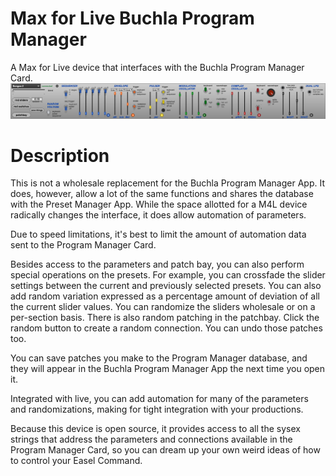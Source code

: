 # Max for Live Buchla Program Manager
A Max for Live device that interfaces with the Buchla Program Manager Card.
![Screenshot of Buchla Program Manager Max for Live device](m4l_buchlaProgramManager_screen01.png "m4l screenshot")

# Description
This is not a wholesale replacement for the Buchla Program Manager App. It does, however, allow a lot of the same functions and shares the database with the Preset Manager App. While the space allotted for a M4L device radically changes the interface, it does allow automation of parameters.

Due to speed limitations, it's best to limit the amount of automation data sent to the Program Manager Card.

Besides access to the parameters and patch bay, you can also perform special operations on the presets. For example, you can crossfade the slider settings between the current and previously selected presets. You can also add random variation expressed as a percentage amount of deviation of all the current slider values. You can randomize the sliders wholesale or on a per-section basis. There is also random patching in the patchbay. Click the random button to create a random connection. You can undo those patches too.

You can save patches you make to the Program Manager database, and they will appear in the Buchla Program Manager App the next time you open it.

Integrated with live, you can add automation for many of the parameters and randomizations, making for tight integration with your productions. 

Because this device is open source, it provides access to all the sysex strings that address the parameters and connections available in the Program Manager Card, so you can dream up your own weird ideas of how to control your Easel Command.

